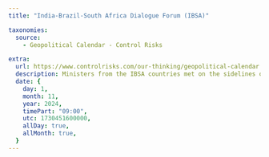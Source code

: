 ```yaml
---
title: "India-Brazil-South Africa Dialogue Forum (IBSA)"

taxonomies:
  source:
    - Geopolitical Calendar - Control Risks

extra:
  url: https://www.controlrisks.com/our-thinking/geopolitical-calendar
  description: Ministers from the IBSA countries met on the sidelines of the G20 Foreign Ministers' meeting in February 2024 and agreed to hold an IBSA Summit in Rio de Janeiro, in November 2024, featuring the participation of invited countries for the first time. Location- Brazil/India/South Africa.
  date: {
    day: 1,
    month: 11,
    year: 2024,
    timePart: "09:00",
    utc: 1730451600000,
    allDay: true,
    allMonth: true,
  }
---
```

